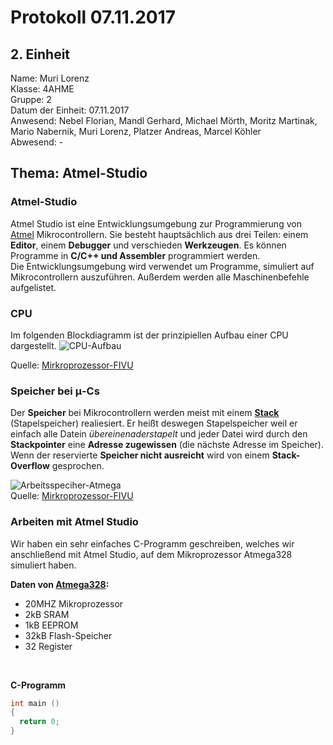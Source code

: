 # Protokoll 07.11.2017
## 2. Einheit

Name: Muri Lorenz <br>
Klasse: 4AHME <br>
Gruppe: 2 <br>
Datum der Einheit: 07.11.2017 <br>
Anwesend: Nebel Florian, Mandl Gerhard, Michael Mörth, Moritz Martinak, Mario Nabernik, Muri Lorenz, Platzer Andreas, Marcel Köhler <br>
Abwesend: - <br>

## Thema: Atmel-Studio

### Atmel-Studio
Atmel Studio ist eine Entwicklungsumgebung zur Programmierung von [Atmel](http://www.atmel.com/) Mikrocontrollern. Sie besteht hauptsächlich aus drei Teilen: einem **Editor**, einem **Debugger** und verschieden **Werkzeugen**. Es können Programme in **C/C++ und Assembler** programmiert werden. <br>
Die Entwicklungsumgebung wird verwendet um Programme, simuliert auf Mikrocontrollern auszuführen. Außerdem werden alle Maschinenbefehle aufgelistet.

### CPU
Im folgenden Blockdiagramm ist der prinzipiellen Aufbau einer CPU dargestellt.
![CPU-Aufbau](https://github.com/HTLMechatronics/m14-la1-sx/blob/murlom14/cpu.svg)

Quelle: [Mirkroprozessor-FIVU](https://lms.at/dotlrn/classes/informatik/610437.4AHME_FIVU.17_18/xolrn/EC743ABCF7AB5.symlink?resource_id=0-237409759&m=view#188315330)

### Speicher bei μ-Cs
Der **Speicher** bei Mikrocontrollern werden meist mit einem **[Stack](https://de.wikipedia.org/wiki/Stapelspeicher)** (Stapelspeicher) realiesiert. Er heißt deswegen Stapelspeicher weil er einfach alle Datein *übereinenaderstapelt* und jeder Datei wird durch den **Stackpointer** eine **Adresse zugewissen** (die nächste Adresse im Speicher). <br>
Wenn der reservierte **Speicher nicht ausreicht** wird von einem **Stack-Overflow** gesprochen. <br>

![Arbeitsspeciher-Atmega](https://github.com/HTLMechatronics/m14-la1-sx/blob/murlom14/SRAM_Aufbau.PNG) <br>
Quelle: [Mirkroprozessor-FIVU](https://lms.at/dotlrn/classes/informatik/610437.4AHME_FIVU.17_18/xolrn/EC743ABCF7AB5.symlink?resource_id=0-237409759&m=view#189503049) <br>


### Arbeiten mit Atmel Studio

Wir haben ein sehr einfaches C-Programm geschreiben, welches wir anschließend mit Atmel Studio, auf dem Mikroprozessor Atmega328 simuliert haben. 

**Daten von [Atmega328](http://www.microchip.com/wwwproducts/en/ATmega328):**
 * 20MHZ Mikroprozessor
 * 2kB SRAM
 * 1kB EEPROM
 * 32kB Flash-Speicher
 * 32 Register 
 <br>
 

**C-Programm**
```c
int main ()
{
  return 0;
}
```
